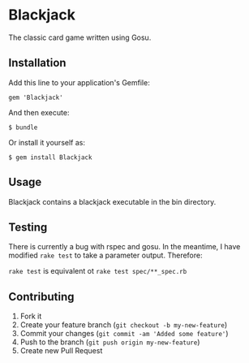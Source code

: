 # Blackjack

The classic card game written using Gosu.

## Installation

Add this line to your application's Gemfile:

    gem 'Blackjack'

And then execute:

    $ bundle

Or install it yourself as:

    $ gem install Blackjack

## Usage

Blackjack contains a blackjack executable in the bin directory.

## Testing

There is currently a bug with rspec and gosu.  In the meantime, I have modified
`rake test` to take a parameter output.  Therefore:

`rake test` is equivalent ot `rake test spec/**_spec.rb`

## Contributing

1. Fork it
2. Create your feature branch (`git checkout -b my-new-feature`)
3. Commit your changes (`git commit -am 'Added some feature'`)
4. Push to the branch (`git push origin my-new-feature`)
5. Create new Pull Request
